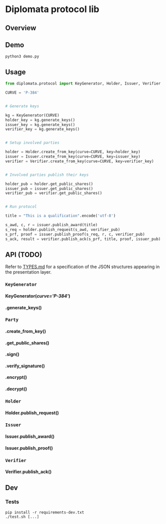 # Diplomata protocol lib

## Overview

## Demo

```commandline
python3 demo.py
```

## Usage

```python
from diplomata.protocol import KeyGenerator, Holder, Issuer, Verifier

CURVE = 'P-384'


# Generate keys

kg = KeyGenerator(CURVE)
holder_key = kg.generate_keys()
issuer_key = kg.generate_keys()
verifier_key = kg.generate_keys()


# Setup involved parties

holder = Holder.create_from_key(curve=CURVE, key=holder_key)
issuer = Issuer.create_from_key(curve=CURVE, key=issuer_key)
verifier = Verifier.create_from_key(curve=CURVE, key=verifier_key)


# Involved parties publish their keys

holder_pub = holder.get_public_shares()
issuer_pub = issuer.get_public_shares()
verifier_pub = verifier.get_public_shares()


# Run protocol

title = "This is a qualification".encode('utf-8')

s_awd, c, r = issuer.publish_award(title)                               # step 1
s_req = holder.publish_request(s_awd, verifier_pub)                     # step 2
s_prf, proof = issuer.publish_proof(s_req, r, c, verifier_pub)          # step 3
s_ack, result = verifier.publish_ack(s_prf, title, proof, issuer_pub)   # step 4
```

## API (TODO)

Refer to [TYPES.md](./TYPES.md) for a specification of the JSON structures
appearing in the presentation layer.

### `KeyGenerator`

#### KeyGenerator(*curve='P-384'*)
#### .generate_keys()

### `Party`

#### .create_from_key()
#### .get_public_shares()
#### .sign()
#### .verify_signature()
#### .encrypt()
#### .decrypt()

### `Holder`

#### Holder.publish_request()

### `Issuer`

#### Issuer.publish_award()
#### Issuer.publish_proof()

### `Verifier`

#### Verifier.publish_ack()

<!--
```
Issuer.publish_award(t: <bytes>) -> (s_awd: <str(hex)>, c: <comm>, r: <int>)
Holder.publish_request(s_awd: <str(hex)>, verifier_pub: <pub>) -> s_req: <str(hex)>
Issuer.publish_proof(s_req: <str(hex)>, r: <int>, c: <comm>, verifier_pub: <pub>) -> (s_prf: <str(hex)>, proof: <proof>)
Verifier.publish_ack(s_prf: <str(hex)>, t: <bytes>, proof: <proof>, issuer_pub: <pub>) -> (s_ack: <str(hex)>, result: <bool>)
```
-->

## Dev

### Tests

```commandline
pip install -r requirements-dev.txt
./test.sh [...]
```
